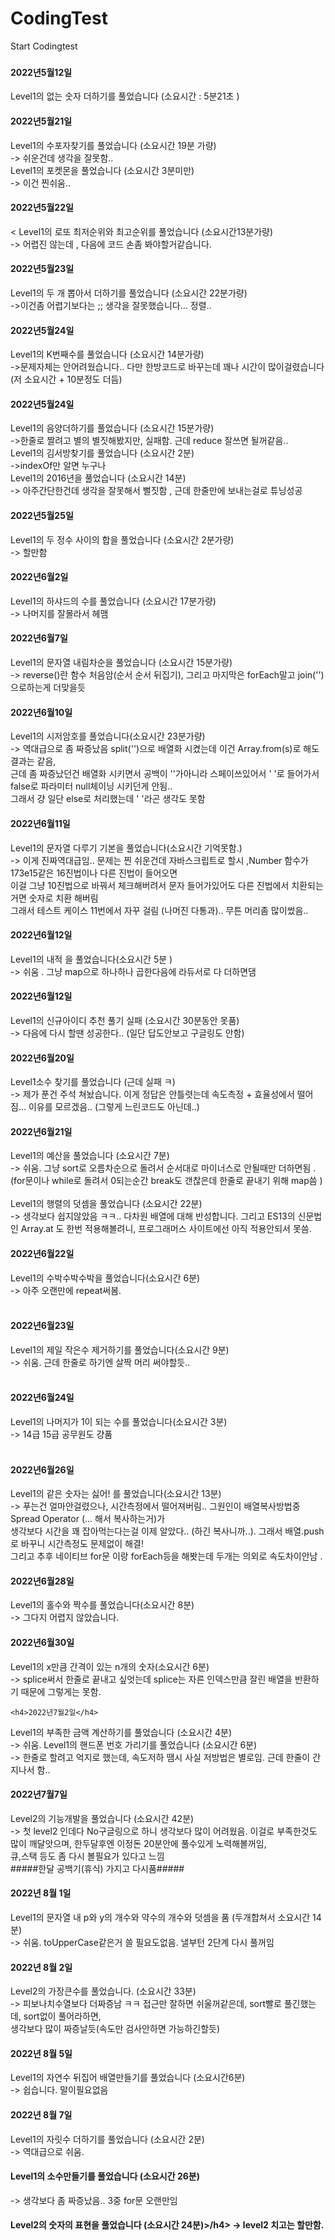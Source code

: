 # CodingTest
Start Codingtest
###
<h4>2022년5월12일</h4>
  Level1의 없는 숫자 더하기를 풀었습니다 (소요시간 : 5분21초 )
<h4>2022년5월21일</h4>
 Level1의 수포자찾기를 풀었습니다 (소요시간 19분 가량)<br/>
 -> 쉬운건데 생각을 잘못함.. <br/>
 Level1의 포켓몬을 풀었습니다 (소요시간 3분미만)<br/>
 -> 이건 찐쉬움..
 <h4>2022년5월22일</h4><
 Level1의 로또 최저순위와 최고순위를 풀었습니다 (소요시간13분가량)<br>
 -> 어렵진 않는데 , 다음에 코드 손좀 봐야할거같습니다.
 <h4>2022년5월23일</h4>
 Level1의 두 개 뽑아서 더하기를 풀었습니다 (소요시간 22분가량) <br/>
 ->이건좀 어렵기보다는 ;; 생각을 잘못했습니다... 정렬.. 
 <h4>2022년5월24일</h4>
 Level1의 K번째수를 풀었습니다 (소요시간 14분가량) <br/>
 ->문제자체는 안어려웠습니다.. 다만 한방코드로 바꾸는데 꽤나 시간이 많이걸렸습니다(저 소요시간 + 10분정도 더듬)
 <h4>2022년5월24일</h4>
 Level1의 음양더하기를 풀었습니다 (소요시간 15분가량) <br/>
 ->한줄로 짤려고 별의 별짓해봤지만, 실패함. 근데 reduce 잘쓰면 될꺼같음.. <br/>
 Level1의 김서방찾기를 풀었습니다 (소요시간 2분) <br/>
 ->indexOf만 알면 누구나 <br/>
 Level1의 2016년을 풀었습니다 (소요시간 14분) <br/>
 -> 아주간단한건데 생각을 잘못해서 뻘짓함 , 근데 한줄만에 보내는걸로 튜닝성공 
 <h4>2022년5월25일</h4>
 Level1의 두 정수 사이의 합을 풀었습니다 (소요시간 2분가량) <br/>
 -> 할만함
  <h4>2022년6월2일</h4>
 Level1의 하샤드의 수를 풀었습니다 (소요시간 17분가량) <br/>
 -> 나머지를 잘몰라서 헤맴
<h4>2022년6월7일</h4>
 Level1의 문자열 내림차순을 풀었습니다 (소요시간 15분가량) <br/>
 -> reverse()란 함수 처음암(순서 순서 뒤집기), 그리고 마지막은 forEach말고 join('')으로하는게 더맞을듯
 <h4>2022년6월10일</h4>
 Level1의 시저암호를 풀었습니다(소요시간 23분가량) <br/>
 -> 역대급으로 좀 짜증났음 split('')으로 배열화 시켰는데 이건 Array.from(s)로 해도 결과는 같음, <br/>
 근데 좀 짜증났던건 배열화 시키면서 공백이 ''가아니라 스페이쓰있어서 ' '로 들어가서 false로 파라미터 null체이닝 시키던게 안됨..<br/>
그래서 걍 일단 else로 처리했는데 ' '라곤 생각도 못함 
 <h4>2022년6월11일</h4>
 Level1의 문자열 다루기 기본을 풀었습니다(소요시간 기억못함.) <br/>
 -> 이게 진짜역대급임.. 문제는 찐 쉬운건데 자바스크립트로 할시 ,Number 함수가  173e15같은 16진법이나 다른 진법이 들어오면<br/>
 이걸 그냥 10진법으로 바꿔서 체크해버려서 문자 들어가있어도 다른 진법에서 치환되는거면 숫자로 치환 해버림 <br/>
 그래서 테스트 케이스 11번에서 자꾸 걸림 (나머진 다통과).. 무튼 머리좀 많이썼음.. 
  <h4>2022년6월12일</h4>
 Level1의 내적 을 풀었습니다(소요시간 5분 ) <br/>
 -> 쉬움 . 그냥 map으로 하나하나 곱한다음에 라듀서로 다 더하면댐
   <h4>2022년6월12일</h4>
 Level1의  신규아이디 추천 풀기 실패 (소요시간 30분동안 못품) <br/>
 -> 다음에 다시 할땐 성공한다.. (일단 답도안보고 구글링도 안함)
    <h4>2022년6월20일</h4>
 Level1소수 찾기를 풀었습니다 (근데 실패 ㅋ) <br/>
 -> 제가 푼건 주석 쳐놨습니다. 이게 정답은 안틀렷는데 속도측정 + 효율성에서 떨어짐... 이유를 모르겠음.. (그렇게 느린코드도 아닌데..)
     <h4>2022년6월21일</h4>
 Level1의 예산을 풀었습니다 (소요시간 7분) <br/>
 ->  쉬움. 그냥 sort로 오름차순으로 돌려서 순서대로 마이너스로 안될때만 더하면됨 . (for문이나 while로 돌려서 0되는순간 break도 갠찮은데 한줄로 끝내기 위해 map씀 )<br/><br/>
 Level1의 행렬의 덧셈을 풀었습니다 (소요시간 22분) <br/>
 -> 생각보다 쉽지않았음 ㅋㅋ.. 다차원 배열에 대해 반성합니다. 그리고 ES13의 신문법인 Array.at 도 한번 적용해볼려니, 프로그래머스 사이트에선 아직 적용안되서 못씀.
 <h4>2022년6월22일</h4>
 Level1의 수박수박수박을 풀었습니다(소요시간 6분) <br/>
 -> 아주 오랜만에 repeat써봄. <br/><br/>
 <h4>2022년6월23일</h4>
 Level1의 제일 작은수 제거하기를 풀었습니다(소요시간 9분) <br/>
 -> 쉬움. 근데 한줄로 하기엔 살짝 머리 써야할듯.. <br/><br/>
  <h4>2022년6월24일</h4>
 Level1의 나머지가 1이 되는 수를 풀었습니다(소요시간 3분) <br/>
 -> 14급 15급 공무원도 걍품 <br/><br/>
   <h4>2022년6월26일</h4>
 Level1의 같은 숫자는 싫어! 를 풀었습니다(소요시간 13분) <br/>
 -> 푸는건 얼마안걸렸으나, 시간측정에서 떨어져버림.. 그원인이 배열복사방법중  Spread Operator (... 해서 복사하는거)가 <br/>
 생각보다 시간을 꽤 잡아먹는다는걸 이제 알았다.. (하긴 복사니까..). 그래서 배열.push로 바꾸니 시간측정도 문제없이 해결!<br/>
 그리고 추후 네이티브 for문 이랑 forEach등을 해봣는데 두개는 의외로 속도차이안남 .
    <h4>2022년6월28일</h4>
 Level1의 홀수와 짝수를 풀었습니다(소요시간 8분) <br/>
-> 그다지 어렵지 않았습니다.
    <h4>2022년6월30일</h4>
 Level1의 x만큼 간격이 있는 n개의 숫자(소요시간 6분) <br/>
-> splice써서 한줄로 끝내고 싶엇는데 splice는 자른 인덱스만큼 잘린 배열을 반환하기 때문에 그렇게는 못함.

    <h4>2022년7월2일</h4>
 Level1의 부족한 금액 계산하기를 풀었습니다 (소요시간 4분) <br/>
-> 쉬움.
 Level1의 핸드폰 번호 가리기를 풀었습니다 (소요시간 6분) <br/>
-> 한줄로 할려고 억지로 했는데, 속도저하 땜시 사실 저방법은 별로임. 근데 한줄이 간지나서 함..

 <h4>2022년7월7일</h4>
 Level2의 기능개발을 풀었습니다 (소요시간 42분)<br/>
-> 첫 level2 인데다 No구글링으로 하니 생각보다 많이 어려웠음. 이걸로 부족한것도 많이 깨달앗으며, 한두달후엔 이정돈 20분안에 풀수있게 노력해볼꺼임, <br/>
  큐,스택 등도 좀 다시 볼필요가 있다고 느낌
  <br/> 
  #####한달 공백기(휴식) 가지고 다시품#####
  <h4>2022년 8월 1일</h4>
  Level1의 문자열 내 p와 y의 개수와 약수의 개수와 덧셈을 품 (두개합쳐서 소요시간 14분)<br/>
  -> 쉬움. toUpperCase같은거 쓸 필요도없음. 낼부턴 2단계 다시 풀꺼임 
  <h4>2022년 8월 2일</h4>
  Level2의 가장큰수를 풀었습니다. (소요시간 33분)<br/>
  -> 피보나치수열보다 더짜증남 ㅋㅋ 접근만 잘하면 쉬울꺼같은데, sort빨로 풀긴했는데, sort없이 풀어라하면,<br/>
  생각보다 많이 짜증날듯(속도만 검사안하면 가능하긴할듯)
  
  <h4>2022년 8월 5일</h4>
  Level1의 자연수 뒤집어 배열만들기를 풀었습니다 (소요시간6분)<br/>
  -> 쉽습니다. 말이필요없음
  <h4>2022년 8월 7일 </h4>
  Level1의 자릿수 더하기를 풀었습니다 (소요시간 2분) <br/>
  -> 역대급으로 쉬움.
  <h4>Level1의 소수만들기를 풀었습니다 (소요시간 26분)</h4>
  -> 생각보다 좀 짜증났음.. 3중 for문 오랜만임
  <h4>Level2의 숫자의 표현을 풀었습니다 (소요시간 24분)>/h4>
  -> level2 치고는 할만함.
  
